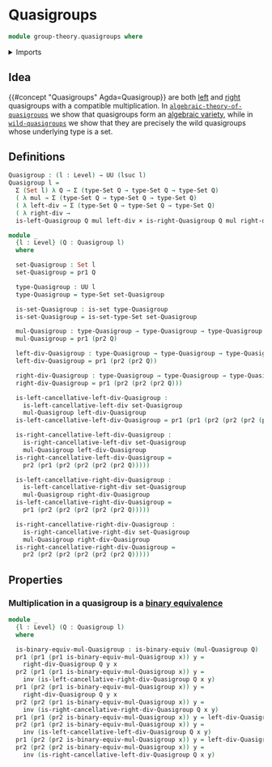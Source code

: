 # Quasigroups

```agda
module group-theory.quasigroups where
```

<details><summary>Imports</summary>

```agda
open import foundation.binary-equivalences
open import foundation.cartesian-product-types
open import foundation.dependent-pair-types
open import foundation.identity-types
open import foundation.propositions
open import foundation.sets
open import foundation.universe-levels

open import foundation-core.function-types

open import group-theory.left-quasigroups
open import group-theory.right-quasigroups

open import structured-types.magmas
```

</details>

## Idea

{{#concept "Quasigroups" Agda=Quasigroup}} are both
[left](group-theory.left-quasigroups.md) and
[right](group-theory.right-quasigroups.md) quasigroups with a compatible
multiplication. In
[`algebraic-theory-of-quasigroups`](universal-algebra.algebraic-theory-of-quasigroups.md)
we show that quasigroups form an
[algebraic variety](universal-algebra.algebraic-variaties.md), while in
[`wild-quasigroups`](structured-types.wild-quasigroups.md) we show that they are
precisely the wild quasigroups whose underlying type is a set.

## Definitions

```agda
Quasigroup : (l : Level) → UU (lsuc l)
Quasigroup l =
  Σ (Set l) λ Q → Σ (type-Set Q → type-Set Q → type-Set Q)
  ( λ mul → Σ (type-Set Q → type-Set Q → type-Set Q)
  ( λ left-div → Σ (type-Set Q → type-Set Q → type-Set Q)
  ( λ right-div →
  is-left-Quasigroup Q mul left-div × is-right-Quasigroup Q mul right-div)))

module _
  {l : Level} (Q : Quasigroup l)
  where

  set-Quasigroup : Set l
  set-Quasigroup = pr1 Q

  type-Quasigroup : UU l
  type-Quasigroup = type-Set set-Quasigroup

  is-set-Quasigroup : is-set type-Quasigroup
  is-set-Quasigroup = is-set-type-Set set-Quasigroup

  mul-Quasigroup : type-Quasigroup → type-Quasigroup → type-Quasigroup
  mul-Quasigroup = pr1 (pr2 Q)

  left-div-Quasigroup : type-Quasigroup → type-Quasigroup → type-Quasigroup
  left-div-Quasigroup = pr1 (pr2 (pr2 Q))

  right-div-Quasigroup : type-Quasigroup → type-Quasigroup → type-Quasigroup
  right-div-Quasigroup = pr1 (pr2 (pr2 (pr2 Q)))

  is-left-cancellative-left-div-Quasigroup :
    is-left-cancellative-left-div set-Quasigroup
    mul-Quasigroup left-div-Quasigroup
  is-left-cancellative-left-div-Quasigroup = pr1 (pr1 (pr2 (pr2 (pr2 (pr2 Q)))))

  is-right-cancellative-left-div-Quasigroup :
    is-right-cancellative-left-div set-Quasigroup
    mul-Quasigroup left-div-Quasigroup
  is-right-cancellative-left-div-Quasigroup =
    pr2 (pr1 (pr2 (pr2 (pr2 (pr2 Q)))))

  is-left-cancellative-right-div-Quasigroup :
    is-left-cancellative-right-div set-Quasigroup
    mul-Quasigroup right-div-Quasigroup
  is-left-cancellative-right-div-Quasigroup =
    pr1 (pr2 (pr2 (pr2 (pr2 (pr2 Q)))))

  is-right-cancellative-right-div-Quasigroup :
    is-right-cancellative-right-div set-Quasigroup
    mul-Quasigroup right-div-Quasigroup
  is-right-cancellative-right-div-Quasigroup =
    pr2 (pr2 (pr2 (pr2 (pr2 (pr2 Q)))))
```

## Properties

### Multiplication in a quasigroup is a [binary equivalence](foundation.binary-equivalences.md)

```agda
module _
  {l : Level} (Q : Quasigroup l)
  where

  is-binary-equiv-mul-Quasigroup : is-binary-equiv (mul-Quasigroup Q)
  pr1 (pr1 (pr1 is-binary-equiv-mul-Quasigroup x)) y =
    right-div-Quasigroup Q y x
  pr2 (pr1 (pr1 is-binary-equiv-mul-Quasigroup x)) y =
    inv (is-left-cancellative-right-div-Quasigroup Q x y)
  pr1 (pr2 (pr1 is-binary-equiv-mul-Quasigroup x)) y =
    right-div-Quasigroup Q y x
  pr2 (pr2 (pr1 is-binary-equiv-mul-Quasigroup x)) y =
    inv (is-right-cancellative-right-div-Quasigroup Q x y)
  pr1 (pr1 (pr2 is-binary-equiv-mul-Quasigroup x)) y = left-div-Quasigroup Q x y
  pr2 (pr1 (pr2 is-binary-equiv-mul-Quasigroup x)) y =
    inv (is-left-cancellative-left-div-Quasigroup Q x y)
  pr1 (pr2 (pr2 is-binary-equiv-mul-Quasigroup x)) y = left-div-Quasigroup Q x y
  pr2 (pr2 (pr2 is-binary-equiv-mul-Quasigroup x)) y =
    inv (is-right-cancellative-left-div-Quasigroup Q x y)
```

